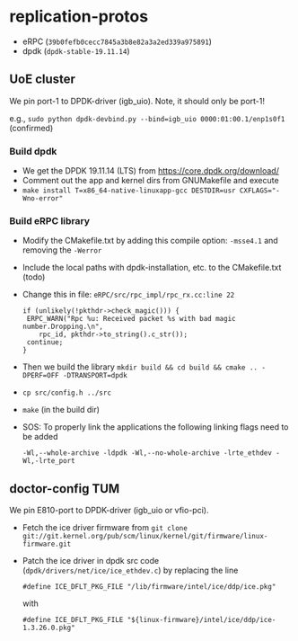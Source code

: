 # replication-protos

- eRPC (`39b0fefb0cecc7845a3b8e82a3a2ed339a975891`)
- dpdk (`dpdk-stable-19.11.14`)

## UoE cluster
We pin port-1 to DPDK-driver (igb_uio). Note, it should only be port-1!

e.g., `sudo python dpdk-devbind.py --bind=igb_uio 0000:01:00.1/enp1s0f1` (confirmed)


### Build dpdk 
- We get the DPDK 19.11.14 (LTS) from https://core.dpdk.org/download/ 
- Comment out the app and kernel dirs from GNUMakefile and execute
-
	`make install T=x86_64-native-linuxapp-gcc DESTDIR=usr CXFLAGS="-Wno-error"`

### Build eRPC library
- Modify the CMakefile.txt by adding this compile option: `-msse4.1` and removing the `-Werror`
- Include the local paths with dpdk-installation, etc. to the CMakefile.txt (todo)
- Change this in file: `eRPC/src/rpc_impl/rpc_rx.cc:line 22`
	```
	if (unlikely(!pkthdr->check_magic())) {
	 ERPC_WARN("Rpc %u: Received packet %s with bad magic number.Dropping.\n", 
 		rpc_id, pkthdr->to_string().c_str());
	 continue;
	}	
	```

- Then we build the library `mkdir build && cd build && cmake .. -DPERF=OFF -DTRANSPORT=dpdk`
- `cp src/config.h ../src`
- `make` (in the build dir)

- SOS: To properly link the applications the following linking flags need to be added

    `-Wl,--whole-archive -ldpdk -Wl,--no-whole-archive -lrte_ethdev -Wl,-lrte_port`



## doctor-config TUM
We pin E810-port to DPDK-driver (igb_uio or vfio-pci).
- Fetch the ice driver firmware from
	`git clone git://git.kernel.org/pub/scm/linux/kernel/git/firmware/linux-firmware.git`
- Patch the ice driver in dpdk src code (`dpdk/drivers/net/ice/ice_ethdev.c`) by replacing the line

	`#define ICE_DFLT_PKG_FILE "/lib/firmware/intel/ice/ddp/ice.pkg"`
	
	with 

	`#define ICE_DFLT_PKG_FILE "${linux-firmware}/intel/ice/ddp/ice-1.3.26.0.pkg"`
